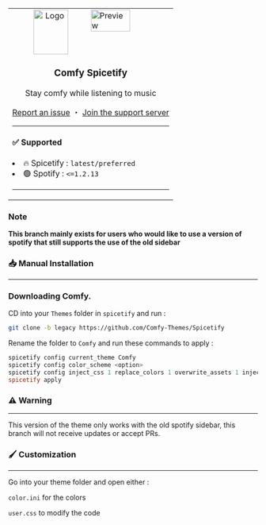 <table>
  <tr>
    <td>
      <img align="right" src="https://comfy-themes.github.io/Spicetify/Comfy/preview/preview.png" alt="Preview" width="50%">
      <div align="center">
        <img align="center" src="https://i.imgur.com/gWx75QA.png" alt="Logo" width="70" height="90">
        <h3 align="center">Comfy Spicetify</h3>
        <p align="center">Stay comfy while listening to music</p>
        <a href="https://github.com/Comfy-Themes/Spicetify/issues">Report an issue</a> ・ <a href="https://discord.gg/comfy-camp-811203761619337259">Join the support server</a>
      </div>
      <hr>
      <h4> ✅ Supported</h4>
        <li>🔥 Spicetify : <code>latest/preferred</code></li>
        <li>🟢 Spotify : <code><=1.2.13</code></li>
      <hr>
    </td>
  </tr>
</table>

### Note

**This branch mainly exists for users who would like to use a version of spotify that still supports the use of the old sidebar**


### 📥 Manual Installation

---

### Downloading Comfy.

CD into your `Themes` folder in `spicetify` and run :

```sh
git clone -b legacy https://github.com/Comfy-Themes/Spicetify
```

Rename the folder to `Comfy` and run these commands to apply :

```powershell
spicetify config current_theme Comfy
spicetify config color_scheme <option>
spicetify config inject_css 1 replace_colors 1 overwrite_assets 1 inject_theme_js 1
spicetify apply
```

### ⚠️️ Warning

---

This version of the theme only works with the old spotify sidebar, this branch will not receive updates or accept PRs.

### 🖌️ Customization

---

Go into your theme folder and open either :

`color.ini` for the colors

`user.css` to modify the code
